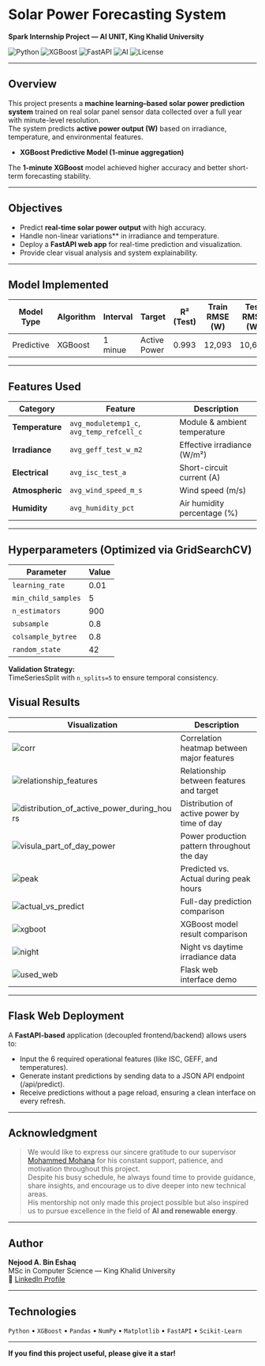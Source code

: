 #  Solar Power Forecasting System  
**Spark Internship Project — AI UNIT, King Khalid University**

![Python](https://img.shields.io/badge/Python-3.12-blue?logo=python)
![XGBoost](https://img.shields.io/badge/XGBoost-Predictive-orange)
![FastAPI](https://img.shields.io/badge/FastAPI-WebApp-009688?logo=fastapi&logoColor=white)
![AI](https://img.shields.io/badge/AI%20Unit-KKU-red)
![License](https://img.shields.io/badge/License-MIT-yellow)

---

##  Overview

This project presents a **machine learning–based solar power prediction system** trained on real solar panel sensor data collected over a full year with minute-level resolution.  
The system predicts **active power output (W)** based on irradiance, temperature, and environmental features.  
- **XGBoost Predictive Model (1-minue aggregation)**

The **1-minute XGBoost** model achieved higher accuracy and better short-term forecasting stability.

---

##  Objectives
- Predict **real-time solar power output** with high accuracy.  
- Handle non-linear variations** in irradiance and temperature.  
- Deploy a **FastAPI web app** for real-time prediction and visualization.  
- Provide clear visual analysis and system explainability.

---

##  Model Implemented

| Model Type | Algorithm | Interval | Target | R² (Test) | Train RMSE (W) |  Test RMSE (W) | Train MAE (W) |  Test MAE (W)
|------------|-----------|-----------|--------------|------------|------------|-------------|----------------|-------------|
| Predictive | XGBoost   | 1 minue   | Active Power | 0.993 | 12,093 | 10,607 | 4,598 | 4,436

  
---

##  Features Used


| Category | Feature | Description |
|-----------|----------|-------------|
| **Temperature** | `avg_moduletemp1_c`, `avg_temp_refcell_c` | Module & ambient temperature |
| **Irradiance** | `avg_geff_test_w_m2` | Effective irradiance (W/m²) |
| **Electrical** | `avg_isc_test_a` | Short-circuit current (A) |
| **Atmospheric** | `avg_wind_speed_m_s` | Wind speed (m/s) |
| **Humidity** | `avg_humidity_pct` | Air humidity percentage (%) |
---

##  Hyperparameters (Optimized via GridSearchCV)

| Parameter | Value |
|------------|--------|
| `learning_rate` | 0.01 |
| `min_child_samples` | 5 |
| `n_estimators` | 900 |
| `subsample` | 0.8 |
| `colsample_bytree` | 0.8 |
| `random_state` | 42 |


**Validation Strategy:**  
TimeSeriesSplit with `n_splits=5` to ensure temporal consistency.



##  Visual Results

| Visualization | Description |
|----------------|-------------|
| ![corr](img/corr.png) | Correlation heatmap between major features |
| ![relationship_features](img/relationship_features.png) | Relationship between features and target |
| ![distribution_of_active_power_during_hours](img/distribution_of_active_power_during_hours.png) | Distribution of active power by time of day |
| ![visula_part_of_day_power](img/visula_part_of_day_power.png) | Power production pattern throughout the day |
| ![peak](img/peak.png) | Predicted vs. Actual during peak hours |
| ![actual_vs_predict](img/actual_vs_predict.png) | Full-day prediction comparison |
| ![xgboot](img/xgboot.png) | XGBoost model result comparison |
| ![night](img/night.png) | Night vs daytime irradiance data |
| ![used_web](img/used_web.gif) | Flask web interface demo |

---

##  Flask Web Deployment

A **FastAPI-based** application (decoupled frontend/backend) allows users to:
- Input the 6 required operational features (like ISC, GEFF, and temperatures).
- Generate instant predictions by sending data to a JSON API endpoint (/api/predict).
- Receive predictions without a page reload, ensuring a clean interface on every refresh.

---

##  Acknowledgment

> We would like to express our sincere gratitude to our supervisor
> [Mohammed Mohana](https://www.linkedin.com/in/mohdmohana/) 
> for his constant support, patience, and motivation throughout this project.  
> Despite his busy schedule, he always found time to provide guidance, share insights, and encourage us to dive deeper into new technical areas.  
> His mentorship not only made this project possible but also inspired us to pursue excellence in the field of **AI and renewable energy**.

---

##  Author

 **Nejood A. Bin Eshaq**  
MSc in Computer Science — King Khalid University  
🔗 [LinkedIn Profile](https://www.linkedin.com/in/njoud-abdulaziz-26a47b208/)

---

##  Technologies

`Python` • `XGBoost` • `Pandas` • `NumPy` • `Matplotlib` • `FastAPI` • `Scikit-Learn`

---

 **If you find this project useful, please give it a star!**
